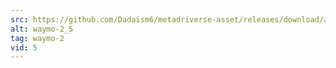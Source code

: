 ```yaml
---
src: https://github.com/Dadaism6/metadriverse-asset/releases/download/assetsv1.0.2/waymo-2_5.mp4
alt: waymo-2_5
tag: waymo-2
vid: 5
---
```

